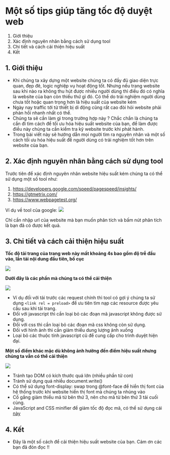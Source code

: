 # Một số tips giúp tăng tốc độ duyệt web
1. Giới thiệu
2. Xác định nguyên nhân bằng cách sử dụng tool
3. Chi tiết và cách cải thiện hiệu suất
4. Kết
## 1. Giới thiệu
-  Khi chúng ta xây dựng một website chúng ta có đầy đủ giao diện trực quan, đẹp đẽ, logic nghiệp vụ hoạt động tốt. Nhưng nếu trang website sau khi nào ra không thu hút được nhiều người dùng thì điều đó có nghĩa là website của bạn còn thiếu thứ gì đó. Có thể do trải nghiệm người dùng chưa tốt hoặc quan trọng hơn là hiệu suất của website kém
-  Ngày nay traffic tới từ thiết bị di động cũng rất cao đòi hỏi website phải phản hồi nhanh nhất có thể.
-  Chúng ta sẽ cần làm gì trong trường hợp này ? Chắc chắn là chúng ta cần đi tìm cách để tối ưu hóa hiệu suất website của bạn, để làm được điều này chúng ta cần kiểm tra kỹ website trước khi phát hành.
-  Trong bài viết này sẽ hướng dẫn mọi người tìm ra nguyên nhân và một số cách tối ưu hóa hiệu suất để người dùng có trải nghiệm tốt hơn trên website của bạn.
## 2. Xác định nguyên nhân bằng cách sử dụng tool
Trước tiên để xác định nguyên nhân website hiệu suất kém chúng ta có thể sử dụng một số tool như: 

1.  https://developers.google.com/speed/pagespeed/insights/
2.  https://gtmetrix.com/
3.  https://www.webpagetest.org/

Ví dụ về tool của google: 
![](https://images.viblo.asia/f25534f8-441d-490a-a90c-bcf874a4c132.png)

Chỉ cần nhập url của website mà bạn muốn phân tích và bấm nút phân tích là bạn đã có được kết quả.

## 3. Chi tiết và cách cải thiện hiệu suất
**Tốc độ tải trang của trang web này mất khoảng 4s bao gồm độ trễ đầu vào, lần tải nội dung đầu tiên, bố cục**

![](https://images.viblo.asia/290a251e-71c0-4143-a622-f7d5731eff52.png)

**Dưới đây là các phần mà chúng ta có thể cải thiện**

![](https://images.viblo.asia/4fcebec0-1881-4112-9c70-fdb6dc4d57dd.png)
- Ví dụ đối với tải trước các request chính thì tool có gợi ý chúng ta sử dụng `<link rel = preload>` để ưu tiên tìm nạp các resource được yêu cầu sau khi tải trang. 
- Đối với javascript thì cần loại bỏ các đoạn mã javascript không được sử dụng.
- Đối với css thì cần loại bỏ các đoạn mã css không còn sử dụng.
- Đối với hình ảnh thì cần giảm thiểu dung lượng ảnh xuống 
- Loại bỏ các thuộc tính javascript cũ để cung cấp cho trình duyệt hiện đại.

**Một số điểm khác mặc dù không ảnh hưởng đến điểm hiệu suất nhưng chúng ta vẫn có thể cải thiện**

![](https://images.viblo.asia/7397d553-ce87-4f89-9ef9-ef26b122a4a7.png)

- Tránh tạo DOM có kích thước quá lớn (nhiều phần tử con)
- Tránh sử dụng quá nhiều document.write()
- Có thể sử dụng font-display: swap trong @font-face để hiển thị font của hệ thống trước khi website hiển thị font mà chúng ta nhúng vào
- Cố gắng giảm thiểu mã từ bên thứ 3, nên cho mã từ bên thứ 3 tải cuối cùng.
- JavaScript and CSS minifier để giảm tốc độ đọc mã, có thể sử dụng cái [này](https://www.minifier.org/)

## 4. Kết
- Đây là một số cách để cải thiện hiệu suất website của bạn. Cảm ơn các bạn đã đón đọc !!